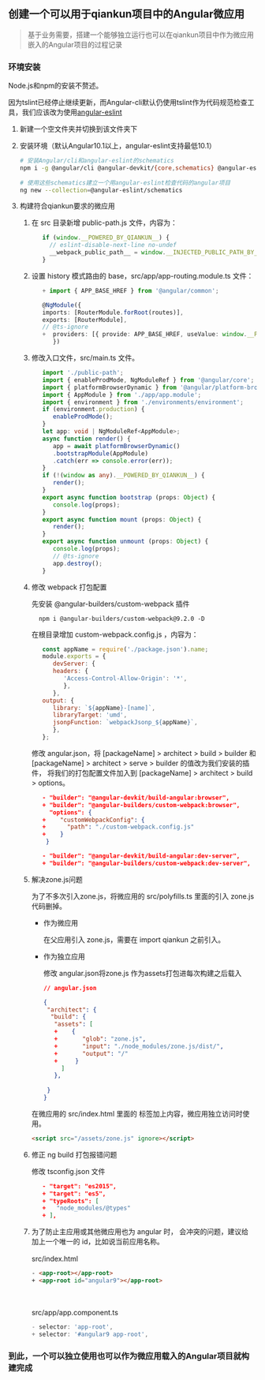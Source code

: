 ## 创建一个可以用于qiankun项目中的Angular微应用

> 基于业务需要，搭建一个能够独立运行也可以在qiankun项目中作为微应用嵌入的Angular项目的过程记录

### 环境安装

Node.js和npm的安装不赘述。

因为tslint已经停止继续更新，而Angular-cli默认仍使用tslint作为代码规范检查工具，我们应该改为使用[angular-eslint](https://github.com/angular-eslint/angular-eslint)



1. 新建一个空文件夹并切换到该文件夹下

2. 安装环境（默认Angular10.1以上，angular-eslint支持最低10.1）

    ```sh
    # 安装Angular/cli和angular-eslint的schematics
    npm i -g @angular/cli @angular-devkit/{core,schematics} @angular-eslint/schematics
        
    # 使用这些schematics建立一个用angular-eslint检查代码的angular项目
    ng new --collection=@angular-eslint/schematics
    ```

3. 构建符合qiankun要求的微应用
   1. 在 src 目录新增 public-path.js 文件，内容为：
      
      ```js
         if (window.__POWERED_BY_QIANKUN__) {
           // eslint-disable-next-line no-undef
           __webpack_public_path__ = window.__INJECTED_PUBLIC_PATH_BY_QIANKUN__;
         }
      ```
   2. 设置 history 模式路由的 base，src/app/app-routing.module.ts 文件：
      
      ```ts
         + import { APP_BASE_HREF } from '@angular/common';
      
         @NgModule({
         imports: [RouterModule.forRoot(routes)],
         exports: [RouterModule],
         // @ts-ignore
         +  providers: [{ provide: APP_BASE_HREF, useValue: window.__POWERED_BY_QIANKUN__ ? '/app-angular' : '/' }]
            })
      ```
   3. 修改入口文件，src/main.ts 文件。
      
      ```ts
         import './public-path';
         import { enableProdMode, NgModuleRef } from '@angular/core';
         import { platformBrowserDynamic } from '@angular/platform-browser-dynamic';
         import { AppModule } from './app/app.module';
         import { environment } from './environments/environment';
         if (environment.production) {
            enableProdMode();
         }
         let app: void | NgModuleRef<AppModule>;
         async function render() {
            app = await platformBrowserDynamic()
            .bootstrapModule(AppModule)
            .catch(err => console.error(err));
         }
         if (!(window as any).__POWERED_BY_QIANKUN__) {
            render();
         }
         export async function bootstrap (props: Object) {
            console.log(props);
         }
         export async function mount (props: Object) {
            render();
         }
         export async function unmount (props: Object) {
            console.log(props);
            // @ts-ignore
            app.destroy();
         }
      ```
      
   4. 修改 webpack 打包配置

      先安装 @angular-builders/custom-webpack 插件
      
      ```shell
        npm i @angular-builders/custom-webpack@9.2.0 -D
      ```

      在根目录增加 custom-webpack.config.js ，内容为：
      
      ```js
         const appName = require('./package.json').name;
         module.exports = {
            devServer: {
            headers: {
               'Access-Control-Allow-Origin': '*',
               },
            },
         output: {
            library: `${appName}-[name]`,
            libraryTarget: 'umd',
            jsonpFunction: `webpackJsonp_${appName}`,
            },
         };
      ```
      修改 angular.json，将 [packageName] > architect > build > builder 和 [packageName] > architect > serve > builder 的值改为我们安装的插件，
      将我们的打包配置文件加入到 [packageName] > architect > build > options。
      ```json
         - "builder": "@angular-devkit/build-angular:browser",
         + "builder": "@angular-builders/custom-webpack:browser",
           "options": {
         +    "customWebpackConfig": {
         +      "path": "./custom-webpack.config.js"
         +    }
          }
      ```
      ```json
         - "builder": "@angular-devkit/build-angular:dev-server",
         + "builder": "@angular-builders/custom-webpack:dev-server",
      ```
   5. 解决zone.js问题

      为了不多次引入zone.js，将微应用的 src/polyfills.ts 里面的引入 zone.js 代码删掉。
      * 作为微应用
        
         在父应用引入 zone.js，需要在 import qiankun 之前引入。
   
      * 作为独立应用
      
         修改 angular.json将zone.js 作为assets打包进每次构建之后载入
         ```json
         // angular.json
        
        {
          "architect": {
           "build": {
            "assets": [
            +    {
            +       "glob": "zone.js",
            +       "input": "./node_modules/zone.js/dist/",
            +       "output": "/"
            +     }
              ]
            },
          
          }
        }
         ```
      在微应用的 src/index.html 里面的 <head> 标签加上内容，微应用独立访问时使用。
         
      ```html
      <script src="/assets/zone.js" ignore></script>
      ```
   6. 修正 ng build 打包报错问题

      修改 tsconfig.json 文件
   
      ```json
         - "target": "es2015",
         + "target": "es5",
         + "typeRoots": [
         +   "node_modules/@types"
         + ],
      ```
   7. 为了防止主应用或其他微应用也为 angular 时，<app-root></app-root> 会冲突的问题，建议给<app-root> 加上一个唯一的 id，比如说当前应用名称。
      <br/><br/>
      src/index.html
      
      ```html
      - <app-root></app-root>
      + <app-root id="angular9"></app-root>
      ```
      <br/><br/>
      src/app/app.component.ts
      
      ```ts
      - selector: 'app-root',
      + selector: '#angular9 app-root',
      ```

      
### 到此，一个可以独立使用也可以作为微应用载入的Angular项目就构建完成
